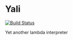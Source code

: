 # Yali 
[![Build Status](https://travis-ci.org/ethe/yali.svg?branch=master)](https://travis-ci.org/ethe/yali)

Yet another lambda interpreter
